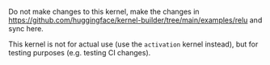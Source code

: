 Do not make changes to this kernel, make the changes in
https://github.com/huggingface/kernel-builder/tree/main/examples/relu
and sync here.

This kernel is not for actual use (use the `activation` kernel instead),
but for testing purposes (e.g. testing CI changes).
